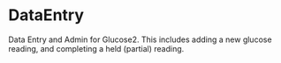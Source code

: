 # DataEntry
Data Entry and Admin for Glucose2. This includes adding a new glucose reading, and completing a held (partial) reading.
